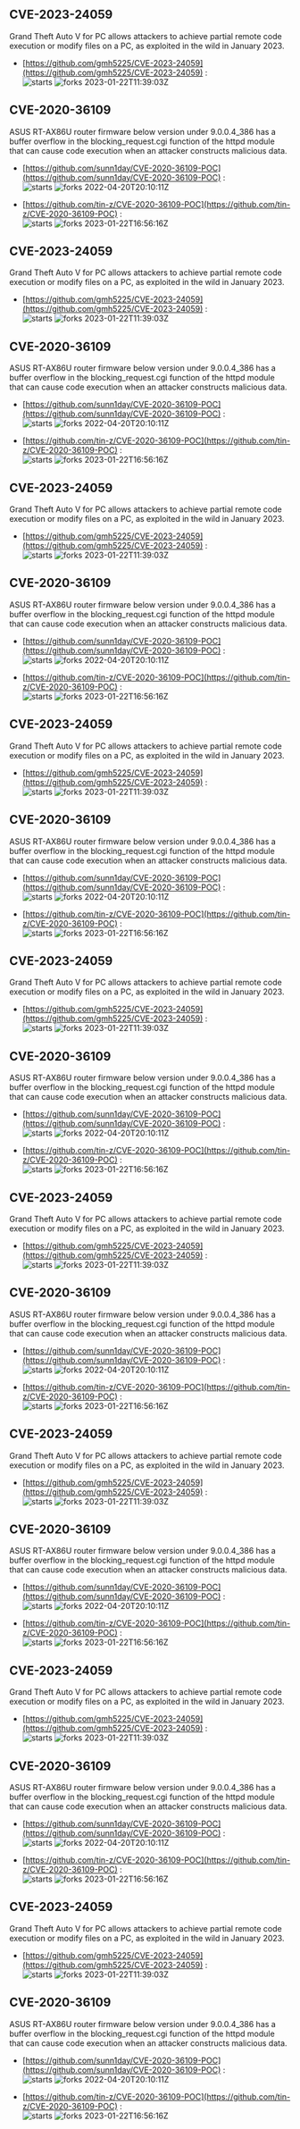## CVE-2023-24059
 Grand Theft Auto V for PC allows attackers to achieve partial remote code execution or modify files on a PC, as exploited in the wild in January 2023.

- [https://github.com/gmh5225/CVE-2023-24059](https://github.com/gmh5225/CVE-2023-24059) :  
![starts](https://img.shields.io/github/stars/gmh5225/CVE-2023-24059.svg) 
![forks](https://img.shields.io/github/forks/gmh5225/CVE-2023-24059.svg) 
2023-01-22T11:39:03Z

## CVE-2020-36109
 ASUS RT-AX86U router firmware below version under 9.0.0.4_386 has a buffer overflow in the blocking_request.cgi function of the httpd module that can cause code execution when an attacker constructs malicious data.

- [https://github.com/sunn1day/CVE-2020-36109-POC](https://github.com/sunn1day/CVE-2020-36109-POC) :  
![starts](https://img.shields.io/github/stars/sunn1day/CVE-2020-36109-POC.svg) 
![forks](https://img.shields.io/github/forks/sunn1day/CVE-2020-36109-POC.svg) 
2022-04-20T20:10:11Z

- [https://github.com/tin-z/CVE-2020-36109-POC](https://github.com/tin-z/CVE-2020-36109-POC) :  
![starts](https://img.shields.io/github/stars/tin-z/CVE-2020-36109-POC.svg) 
![forks](https://img.shields.io/github/forks/tin-z/CVE-2020-36109-POC.svg) 
2023-01-22T16:56:16Z

## CVE-2023-24059
 Grand Theft Auto V for PC allows attackers to achieve partial remote code execution or modify files on a PC, as exploited in the wild in January 2023.

- [https://github.com/gmh5225/CVE-2023-24059](https://github.com/gmh5225/CVE-2023-24059) :  
![starts](https://img.shields.io/github/stars/gmh5225/CVE-2023-24059.svg) 
![forks](https://img.shields.io/github/forks/gmh5225/CVE-2023-24059.svg) 
2023-01-22T11:39:03Z

## CVE-2020-36109
 ASUS RT-AX86U router firmware below version under 9.0.0.4_386 has a buffer overflow in the blocking_request.cgi function of the httpd module that can cause code execution when an attacker constructs malicious data.

- [https://github.com/sunn1day/CVE-2020-36109-POC](https://github.com/sunn1day/CVE-2020-36109-POC) :  
![starts](https://img.shields.io/github/stars/sunn1day/CVE-2020-36109-POC.svg) 
![forks](https://img.shields.io/github/forks/sunn1day/CVE-2020-36109-POC.svg) 
2022-04-20T20:10:11Z

- [https://github.com/tin-z/CVE-2020-36109-POC](https://github.com/tin-z/CVE-2020-36109-POC) :  
![starts](https://img.shields.io/github/stars/tin-z/CVE-2020-36109-POC.svg) 
![forks](https://img.shields.io/github/forks/tin-z/CVE-2020-36109-POC.svg) 
2023-01-22T16:56:16Z

## CVE-2023-24059
 Grand Theft Auto V for PC allows attackers to achieve partial remote code execution or modify files on a PC, as exploited in the wild in January 2023.

- [https://github.com/gmh5225/CVE-2023-24059](https://github.com/gmh5225/CVE-2023-24059) :  
![starts](https://img.shields.io/github/stars/gmh5225/CVE-2023-24059.svg) 
![forks](https://img.shields.io/github/forks/gmh5225/CVE-2023-24059.svg) 
2023-01-22T11:39:03Z

## CVE-2020-36109
 ASUS RT-AX86U router firmware below version under 9.0.0.4_386 has a buffer overflow in the blocking_request.cgi function of the httpd module that can cause code execution when an attacker constructs malicious data.

- [https://github.com/sunn1day/CVE-2020-36109-POC](https://github.com/sunn1day/CVE-2020-36109-POC) :  
![starts](https://img.shields.io/github/stars/sunn1day/CVE-2020-36109-POC.svg) 
![forks](https://img.shields.io/github/forks/sunn1day/CVE-2020-36109-POC.svg) 
2022-04-20T20:10:11Z

- [https://github.com/tin-z/CVE-2020-36109-POC](https://github.com/tin-z/CVE-2020-36109-POC) :  
![starts](https://img.shields.io/github/stars/tin-z/CVE-2020-36109-POC.svg) 
![forks](https://img.shields.io/github/forks/tin-z/CVE-2020-36109-POC.svg) 
2023-01-22T16:56:16Z

## CVE-2023-24059
 Grand Theft Auto V for PC allows attackers to achieve partial remote code execution or modify files on a PC, as exploited in the wild in January 2023.

- [https://github.com/gmh5225/CVE-2023-24059](https://github.com/gmh5225/CVE-2023-24059) :  
![starts](https://img.shields.io/github/stars/gmh5225/CVE-2023-24059.svg) 
![forks](https://img.shields.io/github/forks/gmh5225/CVE-2023-24059.svg) 
2023-01-22T11:39:03Z

## CVE-2020-36109
 ASUS RT-AX86U router firmware below version under 9.0.0.4_386 has a buffer overflow in the blocking_request.cgi function of the httpd module that can cause code execution when an attacker constructs malicious data.

- [https://github.com/sunn1day/CVE-2020-36109-POC](https://github.com/sunn1day/CVE-2020-36109-POC) :  
![starts](https://img.shields.io/github/stars/sunn1day/CVE-2020-36109-POC.svg) 
![forks](https://img.shields.io/github/forks/sunn1day/CVE-2020-36109-POC.svg) 
2022-04-20T20:10:11Z

- [https://github.com/tin-z/CVE-2020-36109-POC](https://github.com/tin-z/CVE-2020-36109-POC) :  
![starts](https://img.shields.io/github/stars/tin-z/CVE-2020-36109-POC.svg) 
![forks](https://img.shields.io/github/forks/tin-z/CVE-2020-36109-POC.svg) 
2023-01-22T16:56:16Z

## CVE-2023-24059
 Grand Theft Auto V for PC allows attackers to achieve partial remote code execution or modify files on a PC, as exploited in the wild in January 2023.

- [https://github.com/gmh5225/CVE-2023-24059](https://github.com/gmh5225/CVE-2023-24059) :  
![starts](https://img.shields.io/github/stars/gmh5225/CVE-2023-24059.svg) 
![forks](https://img.shields.io/github/forks/gmh5225/CVE-2023-24059.svg) 
2023-01-22T11:39:03Z

## CVE-2020-36109
 ASUS RT-AX86U router firmware below version under 9.0.0.4_386 has a buffer overflow in the blocking_request.cgi function of the httpd module that can cause code execution when an attacker constructs malicious data.

- [https://github.com/sunn1day/CVE-2020-36109-POC](https://github.com/sunn1day/CVE-2020-36109-POC) :  
![starts](https://img.shields.io/github/stars/sunn1day/CVE-2020-36109-POC.svg) 
![forks](https://img.shields.io/github/forks/sunn1day/CVE-2020-36109-POC.svg) 
2022-04-20T20:10:11Z

- [https://github.com/tin-z/CVE-2020-36109-POC](https://github.com/tin-z/CVE-2020-36109-POC) :  
![starts](https://img.shields.io/github/stars/tin-z/CVE-2020-36109-POC.svg) 
![forks](https://img.shields.io/github/forks/tin-z/CVE-2020-36109-POC.svg) 
2023-01-22T16:56:16Z

## CVE-2023-24059
 Grand Theft Auto V for PC allows attackers to achieve partial remote code execution or modify files on a PC, as exploited in the wild in January 2023.

- [https://github.com/gmh5225/CVE-2023-24059](https://github.com/gmh5225/CVE-2023-24059) :  
![starts](https://img.shields.io/github/stars/gmh5225/CVE-2023-24059.svg) 
![forks](https://img.shields.io/github/forks/gmh5225/CVE-2023-24059.svg) 
2023-01-22T11:39:03Z

## CVE-2020-36109
 ASUS RT-AX86U router firmware below version under 9.0.0.4_386 has a buffer overflow in the blocking_request.cgi function of the httpd module that can cause code execution when an attacker constructs malicious data.

- [https://github.com/sunn1day/CVE-2020-36109-POC](https://github.com/sunn1day/CVE-2020-36109-POC) :  
![starts](https://img.shields.io/github/stars/sunn1day/CVE-2020-36109-POC.svg) 
![forks](https://img.shields.io/github/forks/sunn1day/CVE-2020-36109-POC.svg) 
2022-04-20T20:10:11Z

- [https://github.com/tin-z/CVE-2020-36109-POC](https://github.com/tin-z/CVE-2020-36109-POC) :  
![starts](https://img.shields.io/github/stars/tin-z/CVE-2020-36109-POC.svg) 
![forks](https://img.shields.io/github/forks/tin-z/CVE-2020-36109-POC.svg) 
2023-01-22T16:56:16Z

## CVE-2023-24059
 Grand Theft Auto V for PC allows attackers to achieve partial remote code execution or modify files on a PC, as exploited in the wild in January 2023.

- [https://github.com/gmh5225/CVE-2023-24059](https://github.com/gmh5225/CVE-2023-24059) :  
![starts](https://img.shields.io/github/stars/gmh5225/CVE-2023-24059.svg) 
![forks](https://img.shields.io/github/forks/gmh5225/CVE-2023-24059.svg) 
2023-01-22T11:39:03Z

## CVE-2020-36109
 ASUS RT-AX86U router firmware below version under 9.0.0.4_386 has a buffer overflow in the blocking_request.cgi function of the httpd module that can cause code execution when an attacker constructs malicious data.

- [https://github.com/sunn1day/CVE-2020-36109-POC](https://github.com/sunn1day/CVE-2020-36109-POC) :  
![starts](https://img.shields.io/github/stars/sunn1day/CVE-2020-36109-POC.svg) 
![forks](https://img.shields.io/github/forks/sunn1day/CVE-2020-36109-POC.svg) 
2022-04-20T20:10:11Z

- [https://github.com/tin-z/CVE-2020-36109-POC](https://github.com/tin-z/CVE-2020-36109-POC) :  
![starts](https://img.shields.io/github/stars/tin-z/CVE-2020-36109-POC.svg) 
![forks](https://img.shields.io/github/forks/tin-z/CVE-2020-36109-POC.svg) 
2023-01-22T16:56:16Z

## CVE-2023-24059
 Grand Theft Auto V for PC allows attackers to achieve partial remote code execution or modify files on a PC, as exploited in the wild in January 2023.

- [https://github.com/gmh5225/CVE-2023-24059](https://github.com/gmh5225/CVE-2023-24059) :  
![starts](https://img.shields.io/github/stars/gmh5225/CVE-2023-24059.svg) 
![forks](https://img.shields.io/github/forks/gmh5225/CVE-2023-24059.svg) 
2023-01-22T11:39:03Z

## CVE-2020-36109
 ASUS RT-AX86U router firmware below version under 9.0.0.4_386 has a buffer overflow in the blocking_request.cgi function of the httpd module that can cause code execution when an attacker constructs malicious data.

- [https://github.com/sunn1day/CVE-2020-36109-POC](https://github.com/sunn1day/CVE-2020-36109-POC) :  
![starts](https://img.shields.io/github/stars/sunn1day/CVE-2020-36109-POC.svg) 
![forks](https://img.shields.io/github/forks/sunn1day/CVE-2020-36109-POC.svg) 
2022-04-20T20:10:11Z

- [https://github.com/tin-z/CVE-2020-36109-POC](https://github.com/tin-z/CVE-2020-36109-POC) :  
![starts](https://img.shields.io/github/stars/tin-z/CVE-2020-36109-POC.svg) 
![forks](https://img.shields.io/github/forks/tin-z/CVE-2020-36109-POC.svg) 
2023-01-22T16:56:16Z

## CVE-2023-24059
 Grand Theft Auto V for PC allows attackers to achieve partial remote code execution or modify files on a PC, as exploited in the wild in January 2023.

- [https://github.com/gmh5225/CVE-2023-24059](https://github.com/gmh5225/CVE-2023-24059) :  
![starts](https://img.shields.io/github/stars/gmh5225/CVE-2023-24059.svg) 
![forks](https://img.shields.io/github/forks/gmh5225/CVE-2023-24059.svg) 
2023-01-22T11:39:03Z

## CVE-2020-36109
 ASUS RT-AX86U router firmware below version under 9.0.0.4_386 has a buffer overflow in the blocking_request.cgi function of the httpd module that can cause code execution when an attacker constructs malicious data.

- [https://github.com/sunn1day/CVE-2020-36109-POC](https://github.com/sunn1day/CVE-2020-36109-POC) :  
![starts](https://img.shields.io/github/stars/sunn1day/CVE-2020-36109-POC.svg) 
![forks](https://img.shields.io/github/forks/sunn1day/CVE-2020-36109-POC.svg) 
2022-04-20T20:10:11Z

- [https://github.com/tin-z/CVE-2020-36109-POC](https://github.com/tin-z/CVE-2020-36109-POC) :  
![starts](https://img.shields.io/github/stars/tin-z/CVE-2020-36109-POC.svg) 
![forks](https://img.shields.io/github/forks/tin-z/CVE-2020-36109-POC.svg) 
2023-01-22T16:56:16Z


